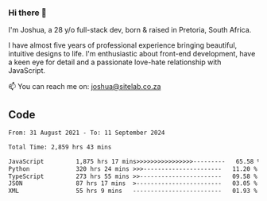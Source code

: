 ### Hi there 👋

I'm Joshua, a 28 y/o full-stack dev, born & raised in Pretoria, South Africa. 

I have almost five years of professional experience bringing beautiful, intuitive designs to life. I'm enthusiastic about front-end development, have a keen eye for detail and a passionate love-hate relationship with JavaScript.

📫 You can reach me on: joshua@sitelab.co.za

## **Code**

<!--START_SECTION:waka-->

```txt
From: 31 August 2021 - To: 11 September 2024

Total Time: 2,859 hrs 43 mins

JavaScript         1,875 hrs 17 mins>>>>>>>>>>>>>>>>---------   65.58 %
Python             320 hrs 24 mins >>>----------------------   11.20 %
TypeScript         273 hrs 55 mins >>-----------------------   09.58 %
JSON               87 hrs 17 mins  >------------------------   03.05 %
XML                55 hrs 9 mins   -------------------------   01.93 %
```

<!--END_SECTION:waka-->
